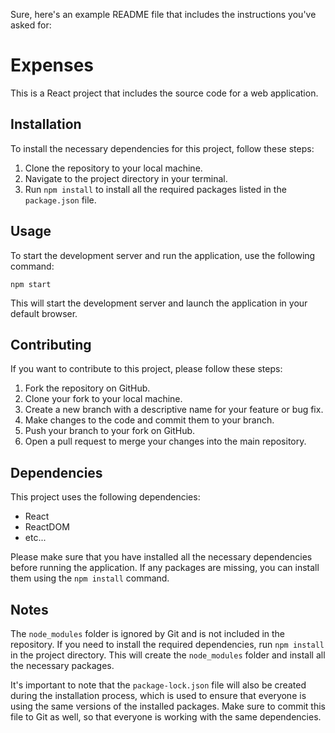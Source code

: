 Sure, here's an example README file that includes the instructions you've asked for:

# Expenses

This is a React project that includes the source code for a web application.

## Installation

To install the necessary dependencies for this project, follow these steps:

1. Clone the repository to your local machine.
2. Navigate to the project directory in your terminal.
3. Run `npm install` to install all the required packages listed in the `package.json` file.

## Usage

To start the development server and run the application, use the following command:

```
npm start
```

This will start the development server and launch the application in your default browser.

## Contributing

If you want to contribute to this project, please follow these steps:

1. Fork the repository on GitHub.
2. Clone your fork to your local machine.
3. Create a new branch with a descriptive name for your feature or bug fix.
4. Make changes to the code and commit them to your branch.
5. Push your branch to your fork on GitHub.
6. Open a pull request to merge your changes into the main repository.

## Dependencies

This project uses the following dependencies:

- React
- ReactDOM
- etc...

Please make sure that you have installed all the necessary dependencies before running the application. If any packages are missing, you can install them using the `npm install` command.

## Notes

The `node_modules` folder is ignored by Git and is not included in the repository. If you need to install the required dependencies, run `npm install` in the project directory. This will create the `node_modules` folder and install all the necessary packages.

It's important to note that the `package-lock.json` file will also be created during the installation process, which is used to ensure that everyone is using the same versions of the installed packages. Make sure to commit this file to Git as well, so that everyone is working with the same dependencies.